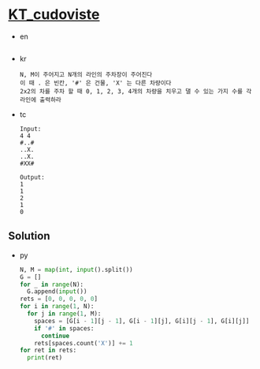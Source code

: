# [KT_cudoviste](https://open.kattis.com/problems/cudoviste)

* en

  ```en

  ```

* kr

  ```kr
  N, M이 주어지고 N개의 라인의 주차장이 주어진다
  이 때 . 은 빈칸, '#' 은 건물, 'X' 는 다른 차량이다
  2x2의 차를 주차 할 때 0, 1, 2, 3, 4개의 차량을 치우고 댈 수 있는 가지 수를 각 라인에 출력하라
  ```

* tc

  ```tc
  Input:
  4 4
  #..#
  ..X.
  ..X.
  #XX#

  Output:
  1
  1
  2
  1
  0
  ```

## Solution

* py

  ```py
  N, M = map(int, input().split())
  G = []
  for _ in range(N):
    G.append(input())
  rets = [0, 0, 0, 0, 0]
  for i in range(1, N):
    for j in range(1, M):
      spaces = [G[i - 1][j - 1], G[i - 1][j], G[i][j - 1], G[i][j]]
      if '#' in spaces:
        continue
      rets[spaces.count('X')] += 1
  for ret in rets:
    print(ret)
  ```
